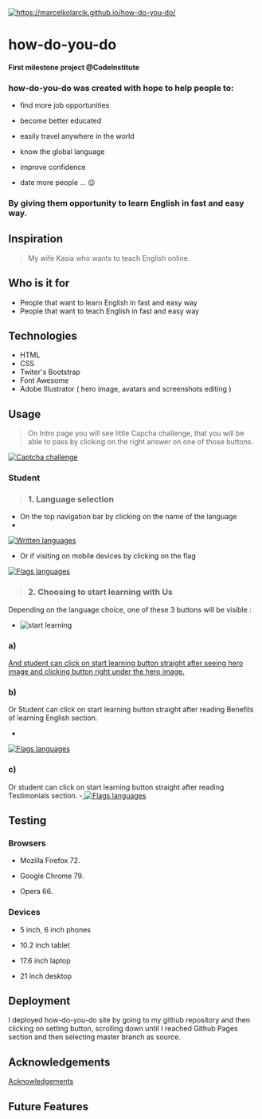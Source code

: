 <a href="https://marcelkolarcik.github.io/how-do-you-do/">
<img src="https://raw.githubusercontent.com/marcelkolarcik/how-do-you-do/master/assets/screenshots/heroimage.gif" title="https://marcelkolarcik.github.io/how-do-you-do/" alt="https://marcelkolarcik.github.io/how-do-you-do/"></a>

# how-do-you-do 

#### First milestone project @CodeInstitute

### how-do-you-do was created with hope to help people to:

* find more job opportunities

* become better educated

* easily travel anywhere in the world

* know the global language

* improve confidence

* date more people ... :wink:

### By giving them opportunity to learn English in fast and easy way.

## Inspiration

> My wife Kasia who wants to teach English online.

## Who  is it for

* People that want to learn English in fast and easy way
* People that want to teach English in fast and easy way

## Technologies

* HTML
* CSS
* Twiter's Bootstrap
* Font Awesome
* Adobe Illustrator ( hero image, avatars and screenshots editing )

## Usage 

> On Intro page you will see little Capcha challenge, that you will be able to pass by
 clicking on the right answer on one of those buttons.
<a href="https://marcelkolarcik.github.io/how-do-you-do/">
<img src="https://raw.githubusercontent.com/marcelkolarcik/how-do-you-do/master/assets/screenshots/captcha.png" title="Captcha challenge" alt="Captcha challenge"></a>


### Student
>  ### 1. Language selection

- On the top navigation bar by clicking on the name of the language
- <a href="https://marcelkolarcik.github.io/how-do-you-do/en/landing.html">
<img src="https://raw.githubusercontent.com/marcelkolarcik/how-do-you-do/master/assets/screenshots/written_languages.png" title="Written languages" alt="Written languages"></a>


- Or if visiting on mobile devices by clicking on the flag
<a href="https://marcelkolarcik.github.io/how-do-you-do/en/landing.html">
<img src="https://raw.githubusercontent.com/marcelkolarcik/how-do-you-do/master/assets/screenshots/flags_languages.png" title="Flags languages" alt="Flags languages"></a>

 

> ### 2. Choosing to start learning with Us

Depending on the language choice, one of these 3 buttons will be visible :
- ![start learning](https://raw.githubusercontent.com/marcelkolarcik/how-do-you-do/master/assets/screenshots/start.png)

### a)
<a href="https://marcelkolarcik.github.io/how-do-you-do/en/landing.html">
And student can click on start learning button straight after seeing hero image and clicking button right under the hero image.</a>



### b) 
Or Student can click on start learning button straight after reading Benefits of learning English section.
- <a href="https://marcelkolarcik.github.io/how-do-you-do/en/landing.html#start_under_benefits">
<img src="https://raw.githubusercontent.com/marcelkolarcik/how-do-you-do/master/assets/screenshots/benefits_of.png" title="Flags languages" alt="Flags languages"></a>



### c)
Or student can click on start learning button straight after reading Testimonials section.
 -<a href="https://marcelkolarcik.github.io/how-do-you-do/en/landing.html#footer">
<img src="https://raw.githubusercontent.com/marcelkolarcik/how-do-you-do/master/assets/screenshots/testimonials.png" title="Flags languages" alt="Flags languages"></a>








## Testing

### Browsers
* Mozilla Firefox 72.

* Google Chrome 79.

* Opera 66.


### Devices

* 5 inch, 6 inch phones

* 10.2 inch tablet

* 17.6 inch laptop

* 21 inch desktop

## Deployment 

I deployed how-do-you-do site by going to my github repository and then clicking on setting button,
scrolling down until I reached Github Pages section and then selecting master branch as source.

## Acknowledgements

[Acknowledgements](ACKNOWLEDGEMENTS.md)
## Future Features